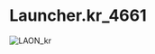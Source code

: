 # Launcher.kr_4661
![LAON_kr](https://github.com/MyPuppy/Launcher.kr_4661/assets/83522007/210ee5bc-20f5-4d3f-a103-b8f1a8d18d30)
